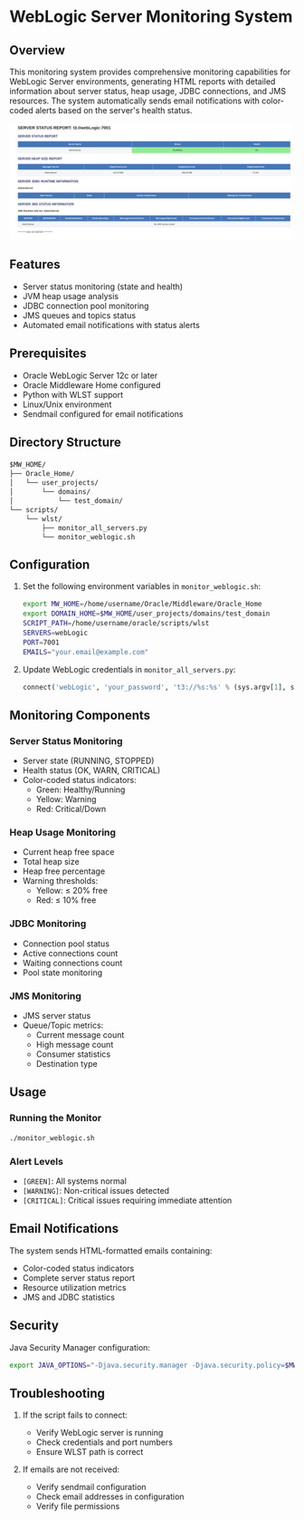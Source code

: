 # WebLogic Server Monitoring System

## Overview
This monitoring system provides comprehensive monitoring capabilities for WebLogic Server environments, generating HTML reports with detailed information about server status, heap usage, JDBC connections, and JMS resources. The system automatically sends email notifications with color-coded alerts based on the server's health status.

<img src="weblogic-logo.png" alt="WebLogic Logo" width="500">

## Features
- Server status monitoring (state and health)
- JVM heap usage analysis
- JDBC connection pool monitoring
- JMS queues and topics status
- Automated email notifications with status alerts

## Prerequisites
- Oracle WebLogic Server 12c or later
- Oracle Middleware Home configured
- Python with WLST support
- Linux/Unix environment
- Sendmail configured for email notifications

## Directory Structure
```
$MW_HOME/
├── Oracle_Home/
│   └── user_projects/
│       └── domains/
│           └── test_domain/
└── scripts/
    └── wlst/
        ├── monitor_all_servers.py
        └── monitor_weblogic.sh
```

## Configuration
1. Set the following environment variables in `monitor_weblogic.sh`:
   ```bash
   export MW_HOME=/home/username/Oracle/Middleware/Oracle_Home
   export DOMAIN_HOME=$MW_HOME/user_projects/domains/test_domain
   SCRIPT_PATH=/home/username/oracle/scripts/wlst
   SERVERS=webLogic
   PORT=7001
   EMAILS="your.email@example.com"
   ```

2. Update WebLogic credentials in `monitor_all_servers.py`:
   ```python
   connect('webLogic', 'your_password', 't3://%s:%s' % (sys.argv[1], sys.argv[2]))yassir
   ```

## Monitoring Components

### Server Status Monitoring
- Server state (RUNNING, STOPPED)
- Health status (OK, WARN, CRITICAL)
- Color-coded status indicators:
  - Green: Healthy/Running
  - Yellow: Warning
  - Red: Critical/Down

### Heap Usage Monitoring
- Current heap free space
- Total heap size
- Heap free percentage
- Warning thresholds:
  - Yellow: ≤ 20% free
  - Red: ≤ 10% free

### JDBC Monitoring
- Connection pool status
- Active connections count
- Waiting connections count
- Pool state monitoring

### JMS Monitoring
- JMS server status
- Queue/Topic metrics:
  - Current message count
  - High message count
  - Consumer statistics
  - Destination type

## Usage

### Running the Monitor
```bash
./monitor_weblogic.sh
```

### Alert Levels
- `[GREEN]`: All systems normal
- `[WARNING]`: Non-critical issues detected
- `[CRITICAL]`: Critical issues requiring immediate attention

## Email Notifications
The system sends HTML-formatted emails containing:
- Color-coded status indicators
- Complete server status report
- Resource utilization metrics
- JMS and JDBC statistics

## Security
Java Security Manager configuration:
```bash
export JAVA_OPTIONS="-Djava.security.manager -Djava.security.policy=$MW_HOME/wlserver/server/lib/weblogic.policy ${JAVA_OPTIONS}"
```

## Troubleshooting
1. If the script fails to connect:
   - Verify WebLogic server is running
   - Check credentials and port numbers
   - Ensure WLST path is correct

2. If emails are not received:
   - Verify sendmail configuration
   - Check email addresses in configuration
   - Verify file permissions
